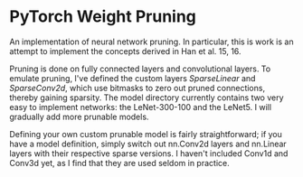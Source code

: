 # PyTorch Weight Pruning

An implementation of neural network pruning. In particular, this is work is an attempt to implement the concepts derived in Han et al. 15, 16.

Pruning is done on fully connected layers and convolutional layers. To emulate pruning, I've defined the custom layers *SparseLinear* and *SparseConv2d*, which use bitmasks to zero out pruned connections, thereby gaining sparsity. The model directory currently contains two very easy to implement networks: the LeNet-300-100 and the LeNet5. I will gradually add more prunable models.

Defining your own custom prunable model is fairly straightforward; if you have a model definition, simply switch out nn.Conv2d layers and nn.Linear layers with their respective sparse versions. I haven't included Conv1d and Conv3d yet, as I find that they are used seldom in practice.
